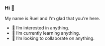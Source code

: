### Hi 👋 

My name is Ruel and I'm glad that you're here.

- 👀 I’m interested in anything.
- 🌱 I’m currently learning anything.
- 💞️ I’m looking to collaborate on anything.

<!---
leurdev/leurdev is a ✨ special ✨ repository because its `README.md` (this file) appears on your GitHub profile.
You can click the Preview link to take a look at your changes.
--->
